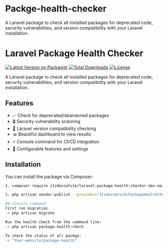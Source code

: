 # Packge-health-checker
A Laravel package to check all installed packages for deprecated code, security vulnerabilities, and version compatibility with your Laravel installation.
# Laravel Package Health Checker

[![Latest Version on Packagist](https://img.shields.io/packagist/v/itzdevsatvik/laravel-package-health-checker.svg?style=flat-square)](https://packagist.org/packages/itzdevsatvik/laravel-package-health-checker)
[![Total Downloads](https://img.shields.io/packagist/dt/itzdevsatvik/laravel-package-health-checker.svg?style=flat-square)](https://packagist.org/packages/itzdevsatvik/laravel-package-health-checker)
[![License](https://img.shields.io/packagist/l/itzdevsatvik/laravel-package-health-checker.svg?style=flat-square)](https://packagist.org/packages/itzdevsatvik/laravel-package-health-checker)

A Laravel package to check all installed packages for deprecated code, security vulnerabilities, and version compatibility with your Laravel installation.

## Features

- ✅ Check for deprecated/abandoned packages
- 🔒 Security vulnerability scanning
- 🔄 Laravel version compatibility checking
- 📊 Beautiful dashboard to view results
- ⚡ Console command for CI/CD integration
- 🔧 Configurable features and settings

## Installation

You can install the package via Composer:

```bash
1. composer require itzdevsatvik/laravel-package-health-checker:dev-main

2. php artisan vendor:publish --provider="Itzdevsatvik\PackageHealthChecker\Providers\PackageHealthCheckerServiceProvider" --tag=packagehealthchecker-config

## Console Command
First run migration
-> php artisan migrate

Run the health check from the command line:
-> php artisan package-health:check

To check the status of all packge:
-> "Your-website/package-health"
